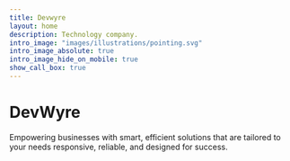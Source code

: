 ```yaml
---
title: Devwyre
layout: home
description: Technology company.
intro_image: "images/illustrations/pointing.svg"
intro_image_absolute: true
intro_image_hide_on_mobile: true
show_call_box: true
---
```


# DevWyre

Empowering businesses with smart, efficient solutions that are tailored to your needs responsive, reliable, and designed for success.
